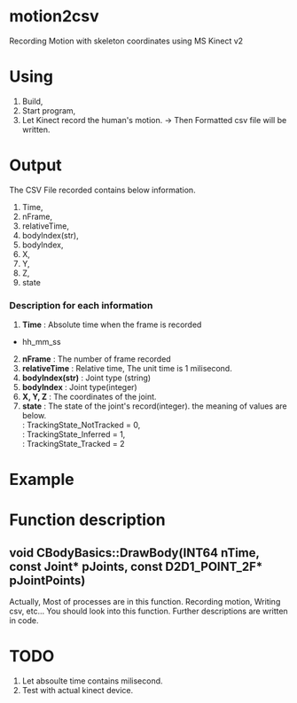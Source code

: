 ﻿# motion2csv
Recording Motion with skeleton coordinates using MS Kinect v2

# Using
1. Build, 
2. Start program, 
3. Let Kinect record the human's motion.
-> Then Formatted csv file will be written.

# Output
The CSV File recorded contains below information.

1. Time, 
2. nFrame, 
3. relativeTime, 
4. bodyIndex(str), 
5. bodyIndex, 
6. X, 
7. Y, 
8. Z, 
9. state 

### Description for each information
1. **Time** : Absolute time when the frame is recorded 
- hh_mm_ss
2. **nFrame** : The number of frame recorded
3. **relativeTime** : Relative time, The unit time is 1 milisecond.
4. **bodyIndex(str)** : Joint type (string)
5. **bodyIndex** :  Joint type(integer)
6. **X, Y, Z** : The coordinates of the joint.
7. **state** : The state of the joint's record(integer). the meaning of values are below.  
      : TrackingState_NotTracked	= 0,  
      : TrackingState_Inferred	= 1,  
      : TrackingState_Tracked	= 2	  

# Example  
# Function description
## void CBodyBasics::DrawBody(INT64 nTime, const Joint* pJoints, const D2D1_POINT_2F* pJointPoints)
Actually, Most of processes are in this function. Recording motion, Writing csv, etc...
You should look into this function. Further descriptions are written in code. 

# TODO
1. Let absoulte time contains milisecond.  
2. Test with actual kinect device.  
